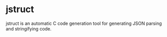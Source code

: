 # jstruct
jstruct is an automatic C code generation tool for generating JSON parsing and stringifying code.
